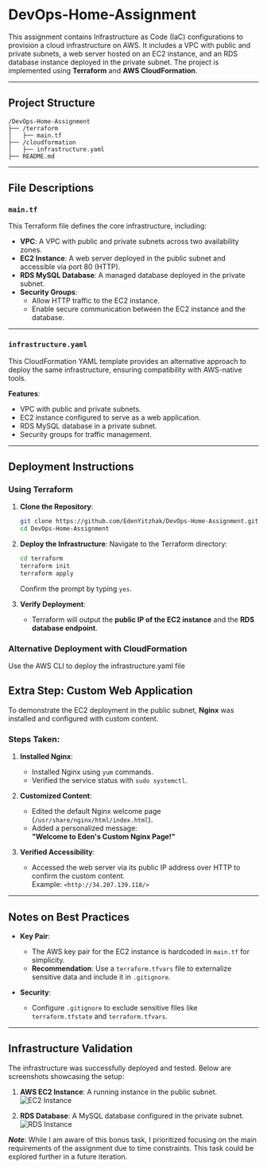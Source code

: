 # DevOps-Home-Assignment

This assignment contains Infrastructure as Code (IaC) configurations to provision a cloud infrastructure on AWS. It includes a VPC with public and private subnets, a web server hosted on an EC2 instance, and an RDS database instance deployed in the private subnet. The project is implemented using **Terraform** and **AWS CloudFormation**.

---

## Project Structure

```plaintext
/DevOps-Home-Assignment
├── /terraform
│   ├── main.tf
├── /cloudformation
│   ├── infrastructure.yaml
├── README.md
```

---

## File Descriptions

### `main.tf`

This Terraform file defines the core infrastructure, including:

- **VPC**: A VPC with public and private subnets across two availability zones.
- **EC2 Instance**: A web server deployed in the public subnet and accessible via port 80 (HTTP).
- **RDS MySQL Database**: A managed database deployed in the private subnet.
- **Security Groups**:
  - Allow HTTP traffic to the EC2 instance.
  - Enable secure communication between the EC2 instance and the database.

---

### `infrastructure.yaml`

This CloudFormation YAML template provides an alternative approach to deploy the same infrastructure, ensuring compatibility with AWS-native tools.

**Features**:
- VPC with public and private subnets.
- EC2 instance configured to serve as a web application.
- RDS MySQL database in a private subnet.
- Security groups for traffic management.

---

## Deployment Instructions

### Using Terraform

1. **Clone the Repository**:
   ```bash
   git clone https://github.com/EdenYitzhak/DevOps-Home-Assignment.git
   cd DevOps-Home-Assignment
   ```

2. **Deploy the Infrastructure**:
   Navigate to the Terraform directory:
   ```bash
   cd terraform
   terraform init
   terraform apply
   ```
   Confirm the prompt by typing `yes`.

3. **Verify Deployment**:
   - Terraform will output the **public IP of the EC2 instance** and the **RDS database endpoint**.

### Alternative Deployment with CloudFormation
Use the AWS CLI to deploy the infrastructure.yaml file


## Extra Step: Custom Web Application

To demonstrate the EC2 deployment in the public subnet, **Nginx** was installed and configured with custom content.

### Steps Taken:

1. **Installed Nginx**:
   - Installed Nginx using `yum` commands.
   - Verified the service status with `sudo systemctl`.

2. **Customized Content**:
   - Edited the default Nginx welcome page (`/usr/share/nginx/html/index.html`).
   - Added a personalized message:  
     **"Welcome to Eden's Custom Nginx Page!"**

3. **Verified Accessibility**:
   - Accessed the web server via its public IP address over HTTP to confirm the custom content.  
     Example: `<http://34.207.139.118/>`

---

## Notes on Best Practices

- **Key Pair**:
  - The AWS key pair for the EC2 instance is hardcoded in `main.tf` for simplicity.
  - **Recommendation**: Use a `terraform.tfvars` file to externalize sensitive data and include it in `.gitignore`.

- **Security**:
  - Configure `.gitignore` to exclude sensitive files like `terraform.tfstate` and `terraform.tfvars`.

---

## Infrastructure Validation

The infrastructure was successfully deployed and tested. Below are screenshots showcasing the setup:

1. **AWS EC2 Instance**:
   A running instance in the public subnet.
   ![EC2 Instance](https://github.com/user-attachments/assets/1e08a4a4-81df-4081-8ec0-4192ba72c0cf)

2. **RDS Database**:
   A MySQL database configured in the private subnet.
   ![RDS Instance](https://github.com/user-attachments/assets/69d211e4-53a4-47d3-be22-d71af86f6f8f)


***Note***: While I am aware of this bonus task, I prioritized focusing on the main requirements of the assignment due to time constraints. This task could be explored further in a future iteration.
